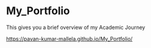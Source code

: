 # My_Portfolio
This gives you a brief overview of my Academic Journey 

https://pavan-kumar-mallela.github.io/My_Portfolio/
